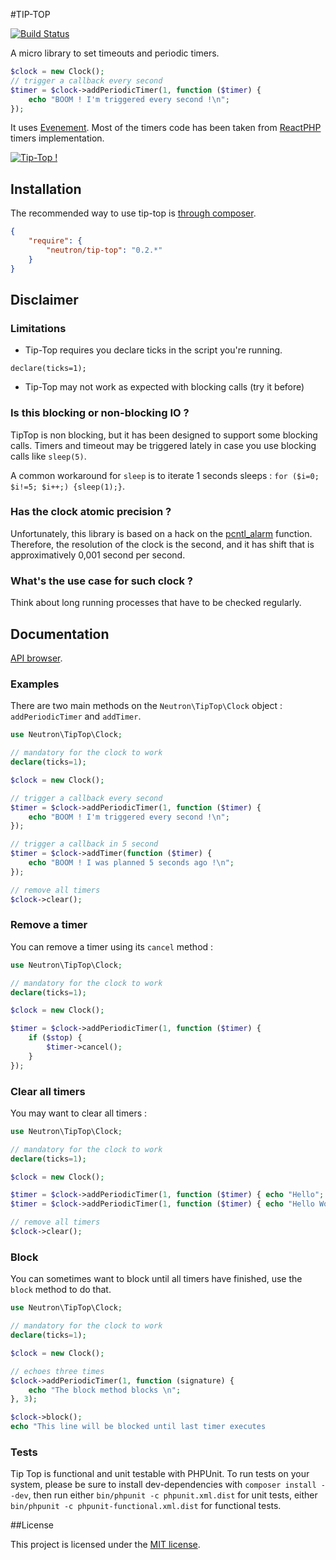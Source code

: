#TIP-TOP

[![Build Status](https://secure.travis-ci.org/romainneutron/Tip-Top.png?branch=master)](https://travis-ci.org/romainneutron/Tip-Top)

A micro library to set timeouts and periodic timers.

```php
$clock = new Clock();
// trigger a callback every second
$timer = $clock->addPeriodicTimer(1, function ($timer) {
    echo "BOOM ! I'm triggered every second !\n";
});
```

It uses [Evenement](https://github.com/igorw/evenement). Most of the timers
code has been taken from [ReactPHP](https://github.com/reactphp/react) timers
implementation.

[![Tip-Top !](https://raw.github.com/romainneutron/Tip-Top/master/docs/source/_themes/Alchemy/static/img/project.png)](https://tip-top.readthedocs.org)

## Installation

The recommended way to use tip-top is [through composer](http://getcomposer.org).

```JSON
{
    "require": {
        "neutron/tip-top": "0.2.*"
    }
}
```

## Disclaimer

### Limitations

- Tip-Top requires you declare ticks in the script you're running.
```
declare(ticks=1);
```
- Tip-Top may not work as expected with blocking calls (try it before)

### Is this blocking or non-blocking IO ?

TipTop is non blocking, but it has been designed to support some blocking
calls. Timers and timeout may be triggered lately in case you use blocking
calls like ``sleep(5)``.

A common workaround for `sleep` is to iterate 1 seconds sleeps :
``for ($i=0; $i!=5; $i++;) {sleep(1);}``.

### Has the clock atomic precision ?

Unfortunately, this library is based on a hack on the
[pcntl_alarm](php.net/manual/en/function.pcntl-alarm.php) function. Therefore,
the resolution of the clock is the second, and it has shift that is
approximatively 0,001 second per second.

### What's the use case for such clock ?

Think about long running processes that have to be checked regularly.


## Documentation

[API browser](https://tip-top.readthedocs.org/en/latest/_static/API/).

### Examples

There are two main methods on the `Neutron\TipTop\Clock` object :
`addPeriodicTimer` and `addTimer`.

```php
use Neutron\TipTop\Clock;

// mandatory for the clock to work
declare(ticks=1);

$clock = new Clock();

// trigger a callback every second
$timer = $clock->addPeriodicTimer(1, function ($timer) {
    echo "BOOM ! I'm triggered every second !\n";
});

// trigger a callback in 5 second
$timer = $clock->addTimer(function ($timer) {
    echo "BOOM ! I was planned 5 seconds ago !\n";
});

// remove all timers
$clock->clear();
```

### Remove a timer

You can remove a timer using its `cancel` method :

```php
use Neutron\TipTop\Clock;

// mandatory for the clock to work
declare(ticks=1);

$clock = new Clock();

$timer = $clock->addPeriodicTimer(1, function ($timer) {
    if ($stop) {
        $timer->cancel();
    }
});
```

### Clear all timers

You may want to clear all timers :


```php
use Neutron\TipTop\Clock;

// mandatory for the clock to work
declare(ticks=1);

$clock = new Clock();

$timer = $clock->addPeriodicTimer(1, function ($timer) { echo "Hello"; });
$timer = $clock->addPeriodicTimer(1, function ($timer) { echo "Hello World"; });

// remove all timers
$clock->clear();
```

### Block

You can sometimes want to block until all timers have finished, use the `block`
method to do that.

```php
use Neutron\TipTop\Clock;

// mandatory for the clock to work
declare(ticks=1);

$clock = new Clock();

// echoes three times
$clock->addPeriodicTimer(1, function (signature) {
    echo "The block method blocks \n";
}, 3);

$clock->block();
echo "This line will be blocked until last timer executes
```

### Tests

Tip Top is functional and unit testable with PHPUnit.
To run tests on your system, please be sure to install dev-dependencies with
`composer install --dev`, then run either `bin/phpunit -c phpunit.xml.dist` for
unit tests, either `bin/phpunit -c phpunit-functional.xml.dist` for functional
tests.

##License

This project is licensed under the [MIT license](http://opensource.org/licenses/MIT).
